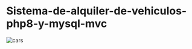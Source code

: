 # Sistema-de-alquiler-de-vehiculos-php8-y-mysql-mvc
![cars](https://github.com/VidaInformatico/Sistema-de-alquiler-de-vehiculos-php8-y-mysql-mvc/assets/71534078/95d64d1a-a8f6-41ea-9e62-6457d20ce7dc)
